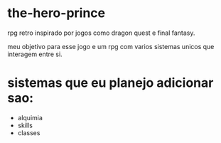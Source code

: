 # the-hero-prince
rpg retro inspirado por jogos como dragon quest e final fantasy.

meu objetivo para esse jogo e um rpg com varios sistemas unicos
que interagem entre si.

# sistemas que eu planejo adicionar sao:
* alquimia
* skills
* classes
